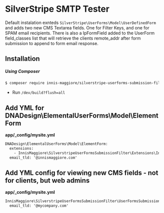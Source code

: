 # SilverStripe SMTP Tester

Default instalation exnteds `SilverStripe\UserForms\Model\UserDefinedForm` and adds two new CMS Textarea fields. One for Filter Keys, and one for SPAM email recipients.
There is also a IpFormField added to the UserForm field_classes list that will retrieve the clients remote_addr after form submission to append to form email response.

## Installation

##### Using Composer

```html
$ composer require innis-maggiore/silverstripe-userforms-submission-filter ^4.0
```

* Run `/dev/build?flush=all`

## Add YML for DNADesign\ElementalUserForms\Model\ElementForm

**app/_config/mysite.yml**
```html
DNADesign\ElementalUserForms\Model\ElementForm:
  extensions:
    - InnisMaggiore\SilverstripeUserFormsSubmissionFilter\Extensions\InnismaggioreUserFormExtension
  email_tld: '@innismaggiore.com'
```
## Add YML config for viewing new CMS fields - not for clients, but web admins

**app/_config/mysite.yml**
```html
InnisMaggiore\SilverstripeUserFormsSubmissionFilter\UserFormsSubmissionFilter:
  email_tld: '@mycompany.com'
```
